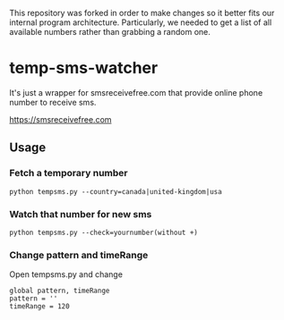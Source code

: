 This repository was forked in order to make changes so it better fits our internal program architecture. Particularly, we needed to get a list of all available numbers rather than grabbing a random one.

# temp-sms-watcher

It's just a wrapper for smsreceivefree.com that provide online phone number to receive sms.

https://smsreceivefree.com

## Usage

### Fetch a temporary number
```
python tempsms.py --country=canada|united-kingdom|usa
```

### Watch that number for new sms
```
python tempsms.py --check=yournumber(without +)
```

### Change pattern and timeRange
Open tempsms.py and change
```
global pattern, timeRange
pattern = ''
timeRange = 120
```
